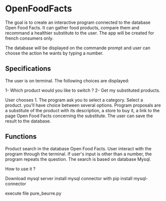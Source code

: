 # OpenFoodFacts
The goal is to create an interactive program connected to the database Open Food Facts. It can gather food products, compare them and recommand a healthier substitute to the user. The app will be created for french consumers only.

The database will be displayed on the commande prompt and user can choose the action he wants by typing a number.

## Specifications

The user is on terminal. The following choices are displayed:

1- Which product would you like to switch ?
2- Get my substituted products.

User chooses 1. The program ask you to select a category.
Select a product.
you'll have choice between several options.
Program proposals are a substitute of the product with its description, a store to buy it, a link to the page Open Food Facts concerning the substitute.
The user can save the result to the database.

## Functions

Product search in the database Open Food Facts.
User interact with the program through the terminal.
If user's input is other than a number, the program repeats the question.
The search is based on database Mysql.



How to use it ?

Download mysql server
install mysql connector with pip install mysql-connector

execute file pure_beurre.py






